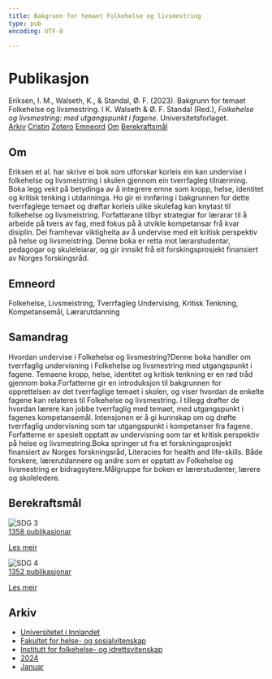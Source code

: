 ```yaml
---
title: Bakgrunn for temaet Folkehelse og livsmestring
type: pub
encoding: UTF-8

---
```

<h1>Publikasjon</h1>
<article id="csl-bib-container-RETRN44F" class="csl-bib-container">
  <div class="csl-bib-body"> <div class="csl-entry">Eriksen, I. M., Walseth, K., &#38; Standal, Ø. F. (2023). Bakgrunn for temaet Folkehelse og livsmestring. I K. Walseth &#38; Ø. F. Standal (Red.), <i>Folkehelse og livsmestring: med utgangspunkt i fagene</i>. Universitetsforlaget.</div> </div>
  <div class="csl-bib-buttons">
    <a href="#taxonomy-article-RETRN44F" alt="archive" class="csl-bib-button">Arkiv</a>
    <a href="https://app.cristin.no/results/show.jsf?id=2228116" alt="Cristin" class="csl-bib-button">Cristin</a>
    <a href="http://zotero.org/groups/5881554/items/RETRN44F" alt="Zotero" class="csl-bib-button">Zotero</a>
    <a href="#keywords-article-RETRN44F" alt="keywords" class="csl-bib-button">Emneord</a>
    <a href="#about-article-RETRN44F" alt="about_pub" class="csl-bib-button">Om</a>
    <a href="#sdg-article-RETRN44F" alt="sdg" class="csl-bib-button">Berekraftsmål</a>
  </div>
  <div id="csl-bib-meta-container-RETRN44F"></div>
</article>
<div id="csl-bib-meta-RETRN44F" class="csl-bib-meta">
  <article id="about-article-RETRN44F" class="about_pub-article">
    <h1>Om</h1>
    Eriksen et al. har skrive ei bok som utforskar korleis ein kan undervise i folkehelse og livsmeistring i skulen gjennom ein tverrfagleg tilnærming. Boka legg vekt på betydinga av å integrere emne som kropp, helse, identitet og kritisk tenking i utdanninga. Ho gir ei innføring i bakgrunnen for dette tverrfaglege temaet og drøftar korleis ulike skulefag kan knytast til folkehelse og livsmeistring. Forfattarane tilbyr strategiar for lærarar til å arbeide på tvers av fag, med fokus på å utvikle kompetansar frå kvar disiplin. Dei framhevar viktigheita av å undervise med eit kritisk perspektiv på helse og livsmeistring. Denne boka er retta mot lærarstudentar, pedagogar og skuleleiarar, og gir innsikt frå eit forskingsprosjekt finansiert av Norges forskingsråd.
  </article>
  <article id="keywords-article-RETRN44F" class="keywords-article">
    <h1>Emneord</h1>
    Folkehelse, Livsmeistring, Tverrfagleg Undervising, Kritisk Tenkning, Kompetansemål, Lærarutdanning
  </article>
  <article id="abstract-article-RETRN44F" class="abstract-article">
    <h1>Samandrag</h1>
    Hvordan undervise i Folkehelse og livsmestring?Denne boka handler om tverrfaglig undervisning i Folkehelse og livsmestring med utgangspunkt i fagene. Temaene kropp, helse, identitet og kritisk tenkning er en rød tråd gjennom boka.Forfatterne gir en introduksjon til bakgrunnen for opprettelsen av det tverrfaglige temaet i skolen, og viser hvordan de enkelte fagene kan relateres til Folkehelse og livsmestring. I tillegg drøfter de hvordan lærere kan jobbe tverrfaglig med temaet, med utgangspunkt i fagenes kompetansemål. Intensjonen er å gi kunnskap om og drøfte tverrfaglig undervisning som tar utgangspunkt i kompetanser fra fagene. Forfatterne er spesielt opptatt av undervisning som tar et kritisk perspektiv på helse og livsmestring.Boka springer ut fra et forskningsprosjekt finansiert av Norges forskningsråd, Literacies for health and life-skills. Både forskere, lærerutdannere og andre som er opptatt av Folkehelse og livsmestring er bidragsytere.Målgruppe for boken er lærerstudenter, lærere og skoleledere.
  </article>
  <article id="sdg-article-RETRN44F" class="sdg-article">
    <h1>Berekraftsmål</h1>
    <div class="sdg-container"><div id="sdg3" class="sdg">
        <img src="{{< params subfolder >}}images/sdg/sdg03_nn.png" class="image" alt="SDG 3">
        <div class="sdg-overlay">
          <a href="/nn/archive/?key=?sdg=3#archive" class="sdg-publication-count"><span>1358</span> publikasjonar</a>
          <p><a href="https://fn.no/om-fn/fns-baerekraftsmaal/god-helse-og-livskvalitet?lang=nno-NO" class="sdg-read-more">Les meir</a></p>
        </div>
      </div> <div id="sdg4" class="sdg">
        <img src="{{< params subfolder >}}images/sdg/sdg04_nn.png" class="image" alt="SDG 4">
        <div class="sdg-overlay">
          <a href="/nn/archive/?key=?sdg=4#archive" class="sdg-publication-count"><span>1352</span> publikasjonar</a>
          <p><a href="https://fn.no/om-fn/fns-baerekraftsmaal/god-utdanning?lang=nno-NO" class="sdg-read-more">Les meir</a></p>
        </div>
      </div></div>
  </article>
  <article id="taxonomy-article-RETRN44F" class="taxonomy-article">
    <h1>Arkiv</h1>
    <ul>
      <li>
        <a href="/nn/archive/?key=3DCRN523">Universitetet i Innlandet</a>
      </li>
      <li>
        <a href="/nn/archive/?key=IDKFS3MX">Fakultet for helse- og sosialvitenskap</a>
      </li>
      <li>
        <a href="/nn/archive/?key=FJXE3Z8X">Institutt for folkehelse- og idrettsvitenskap</a>
      </li>
      <li>
        <a href="/nn/archive/?key=DLUBDP8T">2024</a>
      </li>
      <li>
        <a href="/nn/archive/?key=3Y6TNBSU">Januar</a>
      </li>
    </ul>
  </article>
</div>
